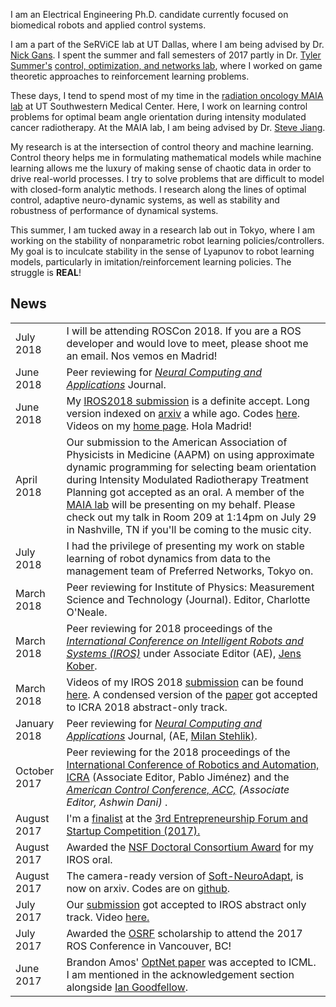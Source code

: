 
I am an Electrical Engineering Ph.D. candidate currently focused on biomedical robots and applied control systems.

I am a part of the SeRViCE lab at UT Dallas, where I am being advised by Dr. [Nick Gans](www.utdallas.edu/~ngans). I spent the summer and fall semesters of 2017 partly in Dr. [Tyler Summer's](http://me.utdallas.edu/people/summers.html) [control, optimization, and networks lab](http://www.utdallas.edu/~tyler.summers/), where I worked on game theoretic approaches to reinforcement learning problems.

These days, I tend to spend most of my time in the [radiation oncology MAIA lab](http://www.utsouthwestern.edu/labs/maia/about/meet-our-team.html) at UT Southwestern Medical Center. Here, I work on learning control problems for optimal beam angle orientation during intensity modulated cancer radiotherapy. At the MAIA lab, I am being advised by Dr. [Steve Jiang](http://profiles.utsouthwestern.edu/profile/150563/steve-jiang.html).

<!-- In 2016, I was in Amazon Robotics, North Reading, MA, where I was part of the advanced robotics lab. I worked with Dr. Andy Stubbs and Tye Brady. In a previous life, I was Prof. [Tony Dodd's](https://www.sheffield.ac.uk/acse/staff/tjd) student at the autonomous lab of Sheffield's [ACSE department](https://www.sheffield.ac.uk/acse/index). -->

My research is at the intersection of control theory and machine learning. Control theory helps me in formulating mathematical models while machine learning allows me the luxury of making sense of chaotic data in order to drive real-world processes. I try to solve problems that are difficult to model with closed-form analytic methods. I research along the lines of optimal control, adaptive neuro-dynamic systems, as well as stability and robustness of performance of dynamical systems.

This summer, I am tucked away in a research lab out in Tokyo, where I am working on the stability of nonparametric robot learning policies/controllers. My goal is to inculcate stability in the sense of Lyapunov to robot learning models, particularly in imitation/reinforcement learning policies. The struggle is **REAL**!


## <i class="fa fa-chevron-right"></i> News
<table class="table table-hover">

<!-- <tr>
  <td class='col-md-3'>July 05 2018</td>
  <td> I had the pleasure of presenting the following pitch to the management team of Preferred Networks, Tokyo earlier this afternoon. <a href="/assets/presentations/pfn.pdf"><i>On the stability of robot learning models.</i></a>.</td>
</tr> -->

<tr>
  <td class='col-md-3'>July 2018</td>
  <td> I will be attending ROSCon 2018. If you are a ROS developer and would love to meet, please shoot me an email. Nos vemos en Madrid!</td>
</tr>

<tr>
  <td class='col-md-3'>June 2018</td>
  <td> Peer reviewing for <a href="https://link.springer.com/journal/521"><i>Neural Computing and Applications</i></a> Journal.</td>
</tr>

<tr>
  <td class='col-md-3'>June 2018</td>
  <td> My  <a href="http://ecs.utdallas.edu/~opo140030/iros18/IROS2018.pdf">IROS2018 submission</a> is a definite accept. Long version indexed on <a href='https://arxiv.org/pdf/1710.00491v5.pdf'>arxiv</a> a while ago. Codes <a href='https://github.com/lakehanne/youbot'>here</a>. Videos on my <a href="http://ecs.utdallas.edu/~opo140030/iros18/iros2018.html/"> home page</a>. Hola Madrid! </td>
</tr>

<tr>
  <td class='col-md-3'>April 2018</td>
  <td> Our submission to the American Association of Physicists in Medicine (AAPM) on using approximate dynamic programming for selecting beam orientation during Intensity Modulated Radiotherapy Treatment Planning  got accepted as an oral. A member of the <a href="http://www.utsouthwestern.edu/labs/maia/about/meet-our-team.html">MAIA lab</a> will be presenting on my behalf. Please check out my talk in Room 209 at 1:14pm on July 29 in Nashville, TN if you'll be coming to the music city.</td>
</tr>

<tr>
  <td class='col-md-3'>July 2018</td>
  <td> I had the privilege of presenting my work on stable learning of robot dynamics from data to the management team of Preferred Networks, Tokyo on.</td>
</tr>

<tr>
  <td class='col-md-3'>March 2018</td>
  <td> Peer reviewing for Institute of Physics: Measurement Science and Technology (Journal). Editor, Charlotte O'Neale.</td>
</tr>

<tr>
  <td class='col-md-3'>March 2018</td>
  <td> Peer reviewing for 2018 proceedings of the <a href="https://www.iros2018.org/"><i>International Conference on Intelligent Robots and Systems (IROS)</i></a> under Associate Editor (AE), <a href="http://www.jenskober.de/">Jens Kober</a>.
  </td>
</tr>

<tr>
  <td class='col-md-3'>March 2018</td>
  <td> Videos of my IROS 2018 <a href="http://ecs.utdallas.edu/~opo140030/iros18/IROS2018.pdf">submission</a> can be found <a href="http://ecs.utdallas.edu/~opo140030/iros18/iros2018.html#/"> here</a>. A condensed version of the <a href="http://ecs.utdallas.edu/~opo140030/iros18/IROS2018.pdf">paper</a> got accepted to ICRA 2018 abstract-only track.</td>
</tr>

<tr>
  <td class='col-md-3'>January 2018</td>
  <td> Peer reviewing for <a href="https://link.springer.com/journal/521"><i>Neural Computing and Applications</i></a> Journal, (AE, <a href="https://www.researchgate.net/profile/Milan_Stehlik"> Milan Stehlik)</a>.</td>
</tr>

<tr>
  <td class='col-md-3'>October 2017</td>
  <td> Peer reviewing for the 2018 proceedings of the <a href="https://icra2018.org/">International Conference of Robotics and Automation, ICRA</a> (Associate Editor, Pablo Jiménez) and the <i><a href="http://acc2018.a2c2.org/"><i>American Control Conference, ACC,</i></a> (Associate Editor, Ashwin Dani) </i>.</td>
</tr>

<tr>
  <td class='col-md-3'>August 2017</td>
  <td> I'm a <a href="https://lists.iais.fraunhofer.de/sympa/arc/euron-dist/2017-09/msg00065.html">finalist</a>  at the <a href="http://www.iros2017.org/program/forums/efsc">3rd Entrepreneurship Forum and Startup Competition (2017).</a></td>
</tr>

<tr>
  <td class='col-md-3'>August 2017</td>
  <td> Awarded the  <a href="https://www.nsf.gov/awardsearch/showAward?AWD_ID=1748482&HistoricalAwards=false">NSF Doctoral Consortium Award</a> for my IROS oral.</td>
</tr>

<tr>
  <td class='col-md-3'>August 2017</td>
  <td>The camera-ready version of <a href="https://arxiv.org/abs/1703.03821v3">Soft-NeuroAdapt</a>, is now on arxiv. Codes are on <a href="https://github.com/lakehanne/soft-neuro-adapt">github</a>.</td>
</tr>

<tr>
  <td class='col-md-3'>July 2017</td>
  <td> Our <a href="http://ecs.utdallas.edu/~opo140030/media/Papers/IROS2017/Abstract/IROS_Abstract.pdf"> submission</a> got accepted to IROS abstract only track. Video <a href="https://www.youtube.com/watch?v=mNpU2oNcPtU&t=14s"> here.</a></td>
</tr>

<tr>
  <td class='col-md-3'>July 2017</td>
  <td>Awarded the  <a href="https://roscon.ros.org/2017/">OSRF</a> scholarship to attend the 2017 ROS Conference in Vancouver, BC!</td>
</tr>

<tr>
  <td class='col-md-3'>June 2017</td>
  <td>Brandon Amos' <a href="https://arxiv.org/pdf/1703.00443.pdf">OptNet paper</a> was accepted to ICML. I am mentioned in the acknowledgement section alongside <a href="https://en.wikipedia.org/wiki/Ian_Goodfellow">Ian Goodfellow</a>.</td>
</tr>

</table>

[iros-paper]: https://arxiv.org/abs/1703.03821
